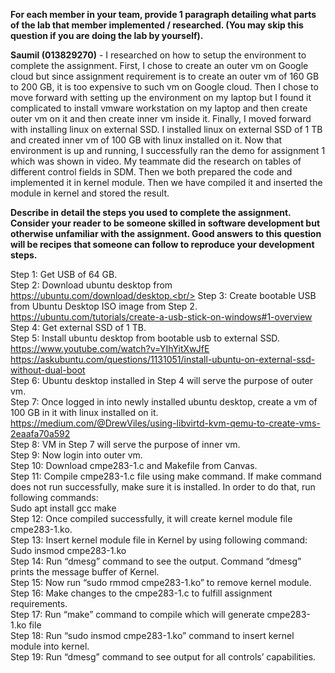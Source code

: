 <b>For each member in your team, provide 1 paragraph detailing what parts of the lab that member implemented / researched. (You may skip this question if you are doing the lab by yourself).</b>

<b>Saumil (013829270)</b> - I researched on how to setup the environment to complete the assignment. First, I chose to create an outer vm on Google cloud but since assignment requirement is to create an outer vm of 160 GB to 200 GB, it is too expensive to such vm on Google cloud. Then I chose to move forward with setting up the environment on my laptop but I found it complicated to install vmware workstation on my laptop and then create outer vm on it and then create inner vm inside it. Finally, I moved forward with installing linux on external SSD. I installed linux on external SSD of 1 TB and created inner vm of 100 GB with linux installed on it. Now that environment is up and running, I successfully ran the demo for assignment 1 which was shown in video. My teammate did the research on tables of different control fields in SDM. Then we both prepared the code and implemented it in kernel module. Then we have compiled it and inserted the module in kernel and stored the result.


<b>Describe in detail the steps you used to complete the assignment. Consider your reader to be someone skilled in software development but otherwise unfamiliar with the assignment. Good answers to this question will be recipes that someone can follow to reproduce your development steps.</b>

Step 1: Get USB of 64 GB.<br/>
Step 2: Download ubuntu desktop from https://ubuntu.com/download/desktop.<br/>
Step 3: Create bootable USB from Ubuntu Desktop ISO image from Step 2. https://ubuntu.com/tutorials/create-a-usb-stick-on-windows#1-overview<br/>
Step 4: Get external SSD of 1 TB.<br/>
Step 5: Install ubuntu desktop from bootable usb to external SSD. https://www.youtube.com/watch?v=YIhYitXwJfE<br/>
https://askubuntu.com/questions/1131051/install-ubuntu-on-external-ssd-without-dual-boot<br/>
Step 6: Ubuntu desktop installed in Step 4 will serve the purpose of outer vm.<br/>
Step 7: Once logged in into newly installed ubuntu desktop, create a vm of 100 GB in it with linux installed on it. https://medium.com/@DrewViles/using-libvirtd-kvm-qemu-to-create-vms-2eaafa70a592<br/>
Step 8: VM in Step 7 will serve the purpose of inner vm.<br/>
Step 9: Now login into outer vm.<br/>
Step 10: Download cmpe283-1.c and Makefile from Canvas.<br/>
Step 11: Compile cmpe283-1.c file using make command. If make command does not run successfully, make sure it is installed. In order to do that, run following commands:<br/>
Sudo apt install gcc make<br/>
Step 12: Once compiled successfully, it will create kernel module file cmpe283-1.ko.<br/>
Step 13: Insert kernel module file in Kernel by using following command:<br/>
Sudo insmod cmpe283-1.ko<br/>
Step 14: Run “dmesg” command to see the output. Command “dmesg” prints the message buffer of Kernel.<br/>
Step 15: Now run “sudo rmmod cmpe283-1.ko” to remove kernel module.<br/>
Step 16: Make changes to the cmpe283-1.c to fulfill assignment requirements.<br/>
Step 17: Run “make” command to compile which will generate cmpe283-1.ko file<br/>
Step 18: Run “sudo insmod cmpe283-1.ko” command to insert kernel module into kernel.<br/>
Step 19: Run “dmesg” command to see output for all controls’ capabilities.<br/>
